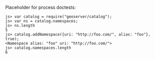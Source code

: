 Placeholder for process doctests:

    js> var catalog = require("geoserver/catalog");
    js> var ns = catalog.namespaces;
    js> ns.length
    5
    js> catalog.addNamespace({uri: "http://foo.com/", alias: "foo"}, true);
    <Namespace alias: "foo" uri: "http://foo.com/">
    js> catalog.namespaces.length
    6
